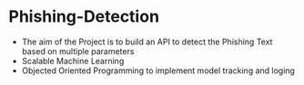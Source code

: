 # Phishing-Detection
- The aim of the Project is to build an API to detect the Phishing Text based on multiple parameters
- Scalable Machine Learning
- Objected Oriented Programming to implement model tracking and loging
